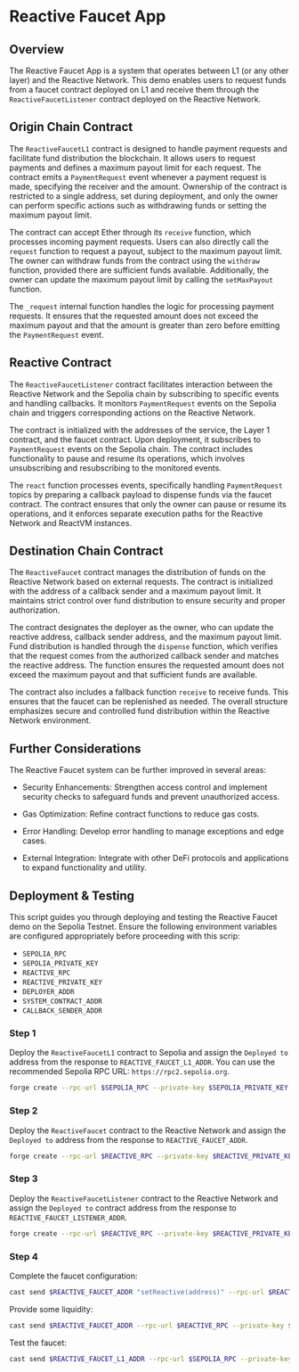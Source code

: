 # Reactive Faucet App

## Overview

The Reactive Faucet App is a system that operates between L1 (or any other layer) and the Reactive Network. This demo enables users to request funds from a faucet contract deployed on L1 and receive them through the `ReactiveFaucetListener` contract deployed on the Reactive Network.

## Origin Chain Contract

The `ReactiveFaucetL1` contract is designed to handle payment requests and facilitate fund distribution the blockchain. It allows users to request payments and defines a maximum payout limit for each request. The contract emits a `PaymentRequest` event whenever a payment request is made, specifying the receiver and the amount. Ownership of the contract is restricted to a single address, set during deployment, and only the owner can perform specific actions such as withdrawing funds or setting the maximum payout limit.

The contract can accept Ether through its `receive` function, which processes incoming payment requests. Users can also directly call the `request` function to request a payout, subject to the maximum payout limit. The owner can withdraw funds from the contract using the `withdraw` function, provided there are sufficient funds available. Additionally, the owner can update the maximum payout limit by calling the `setMaxPayout` function.

The `_request` internal function handles the logic for processing payment requests. It ensures that the requested amount does not exceed the maximum payout and that the amount is greater than zero before emitting the `PaymentRequest` event.

## Reactive Contract

The `ReactiveFaucetListener` contract facilitates interaction between the Reactive Network and the Sepolia chain by subscribing to specific events and handling callbacks. It monitors `PaymentRequest` events on the Sepolia chain and triggers corresponding actions on the Reactive Network.

The contract is initialized with the addresses of the service, the Layer 1 contract, and the faucet contract. Upon deployment, it subscribes to `PaymentRequest` events on the Sepolia chain. The contract includes functionality to pause and resume its operations, which involves unsubscribing and resubscribing to the monitored events.

The `react` function processes events, specifically handling `PaymentRequest` topics by preparing a callback payload to dispense funds via the faucet contract. The contract ensures that only the owner can pause or resume its operations, and it enforces separate execution paths for the Reactive Network and ReactVM instances.

## Destination Chain Contract

The `ReactiveFaucet` contract manages the distribution of funds on the Reactive Network based on external requests. The contract is initialized with the address of a callback sender and a maximum payout limit. It maintains strict control over fund distribution to ensure security and proper authorization.

The contract designates the deployer as the owner, who can update the reactive address, callback sender address, and the maximum payout limit. Fund distribution is handled through the `dispense` function, which verifies that the request comes from the authorized callback sender and matches the reactive address. The function ensures the requested amount does not exceed the maximum payout and that sufficient funds are available.

The contract also includes a fallback function `receive` to receive funds. This ensures that the faucet can be replenished as needed. The overall structure emphasizes secure and controlled fund distribution within the Reactive Network environment.

## Further Considerations

The Reactive Faucet system can be further improved in several areas:

- Security Enhancements: Strengthen access control and implement security checks to safeguard funds and prevent unauthorized access.

- Gas Optimization: Refine contract functions to reduce gas costs.

- Error Handling: Develop error handling to manage exceptions and edge cases.

- External Integration: Integrate with other DeFi protocols and applications to expand functionality and utility.

## Deployment & Testing

This script guides you through deploying and testing the Reactive Faucet demo on the Sepolia Testnet. Ensure the following environment variables are configured appropriately before proceeding with this scrip:

* `SEPOLIA_RPC`
* `SEPOLIA_PRIVATE_KEY`
* `REACTIVE_RPC`
* `REACTIVE_PRIVATE_KEY`
* `DEPLOYER_ADDR`
* `SYSTEM_CONTRACT_ADDR`
* `CALLBACK_SENDER_ADDR`

### Step 1

Deploy the `ReactiveFaucetL1` contract to Sepolia and assign the `Deployed to` address from the response to `REACTIVE_FAUCET_L1_ADDR`. You can use the recommended Sepolia RPC URL: `https://rpc2.sepolia.org`.

```bash
forge create --rpc-url $SEPOLIA_RPC --private-key $SEPOLIA_PRIVATE_KEY src/faucet/ReactiveFaucetL1.sol:ReactiveFaucetL1 --constructor-args 1ether
```

### Step 2

Deploy the `ReactiveFaucet` contract to the Reactive Network and assign the `Deployed to` address from the response to `REACTIVE_FAUCET_ADDR`.

```bash
forge create --rpc-url $REACTIVE_RPC --private-key $REACTIVE_PRIVATE_KEY src/faucet/ReactiveFaucet.sol:ReactiveFaucet --constructor-args $CALLBACK_SENDER_ADDR 1ether
```

### Step 3

Deploy the `ReactiveFaucetListener` contract to the Reactive Network and assign the `Deployed to` contract address from the response to `REACTIVE_FAUCET_LISTENER_ADDR`.

```bash
forge create --rpc-url $REACTIVE_RPC --private-key $REACTIVE_PRIVATE_KEY src/faucet/ReactiveFaucetListener.sol:ReactiveFaucetListener --constructor-args $SYSTEM_CONTRACT_ADDR $REACTIVE_FAUCET_L1_ADDR $REACTIVE_FAUCET_ADDR
```

### Step 4

Complete the faucet configuration:

```bash
cast send $REACTIVE_FAUCET_ADDR "setReactive(address)" --rpc-url $REACTIVE_RPC --private-key $REACTIVE_PRIVATE_KEY $DEPLOYER_ADDR
```

Provide some liquidity:

```bash
cast send $REACTIVE_FAUCET_ADDR --rpc-url $REACTIVE_RPC --private-key $REACTIVE_PRIVATE_KEY --value 5ether
```

Test the faucet:

```bash
cast send $REACTIVE_FAUCET_L1_ADDR --rpc-url $SEPOLIA_RPC --private-key $SEPOLIA_PRIVATE_KEY --value 0.1ether
```